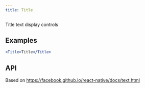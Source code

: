 ```yaml
---
title: Title
---
```

Title text display controls

## Examples

```jsx
<Title>Title</Title>
```

## API

Based on https://facebook.github.io/react-native/docs/text.html
